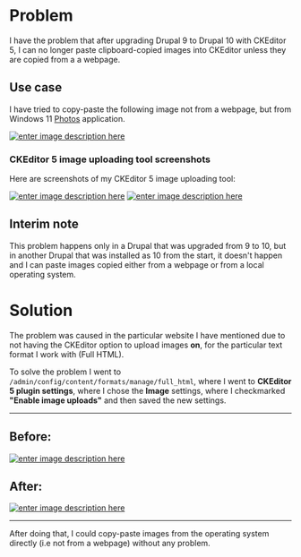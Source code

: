 # Problem

I have the problem that after upgrading Drupal 9 to Drupal 10 with CKEditor 5, I can no longer paste clipboard-copied images into CKEditor unless they are copied from a a webpage.

## Use case

I have tried to copy-paste the following image not from a webpage, but from Windows 11 [Photos][1] application.

[![enter image description here][1]][1]

### CKEditor 5 image uploading tool screenshots

Here are screenshots of my CKEditor 5 image uploading tool:

[![enter image description here][2]][2]
[![enter image description here][3]][3]

## Interim note

This problem happens only in a Drupal that was upgraded from 9 to 10, but in another Drupal that was installed as 10 from the start, it doesn't happen and I can paste images copied either from a webpage or from a local operating system.

# Solution

The problem was caused in the particular website I have mentioned due to not having the CKEditor option to upload images **on**, for the particular text format I work with (Full HTML).

To solve the problem I went to `/admin/config/content/formats/manage/full_html`, where I went to **CKEditor 5 plugin settings**, where I chose the **Image** settings, where I checkmarked **"Enable image uploads"** and then saved the new settings.

<hr>

## Before:

[![enter image description here][4]][4]

## After:

[![enter image description here][5]][5]

<hr>

After doing that, I could copy-paste images from the operating system directly (i.e not from a webpage) without any problem.


  [1]: https://i.stack.imgur.com/vTbod.png
  [2]: https://i.stack.imgur.com/sE70H.png
  [3]: https://i.stack.imgur.com/na3YG.png
  [4]: https://i.stack.imgur.com/6Zv1y.png
  [5]: https://i.stack.imgur.com/ML8n0.png
